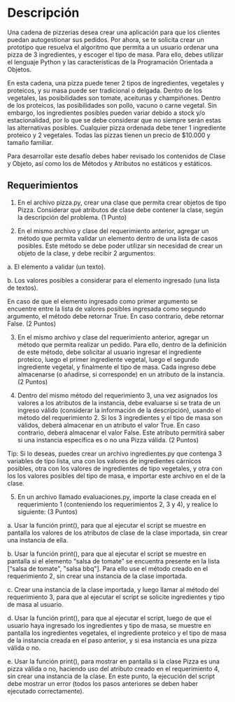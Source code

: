 # Descripción
Una cadena de pizzerías desea crear una aplicación para que los clientes puedan
autogestionar sus pedidos. Por ahora, se te solicita crear un prototipo que resuelva el
algoritmo que permita a un usuario ordenar una pizza de 3 ingredientes, y escoger el tipo de
masa. Para ello, debes utilizar el lenguaje Python y las características de la Programación
Orientada a Objetos.


En esta cadena, una pizza puede tener 2 tipos de ingredientes, vegetales y proteicos, y su
masa puede ser tradicional o delgada. Dentro de los vegetales, las posibilidades son tomate,
aceitunas y champiñones. Dentro de los proteicos, las posibilidades son pollo, vacuno o carne
vegetal. Sin embargo, los ingredientes posibles pueden variar debido a stock y/o
estacionalidad, por lo que se debe considerar que no siempre serán estas las alternativas
posibles. Cualquier pizza ordenada debe tener 1 ingrediente proteico y 2 vegetales. Todas las
pizzas tienen un precio de $10.000 y tamaño familiar.


Para desarrollar este desafío debes haber revisado los contenidos de Clase y Objeto, así como
los de Métodos y Atributos no estáticos y estáticos.


## Requerimientos


1. En el archivo pizza.py, crear una clase que permita crear objetos de tipo Pizza.
Considerar qué atributos de clase debe contener la clase, según la descripción del
problema.
(1 Punto)


2. En el mismo archivo y clase del requerimiento anterior, agregar un método que permita
validar un elemento dentro de una lista de casos posibles. Este método se debe poder
utilizar sin necesidad de crear un objeto de la clase, y debe recibir 2 argumentos:


a. El elemento a validar (un texto).


b. Los valores posibles a considerar para el elemento ingresado (una lista de
textos).


En caso de que el elemento ingresado como primer argumento se encuentre entre la
lista de valores posibles ingresada como segundo argumento, el método debe retornar
True. En caso contrario, debe retornar False.
(2 Puntos)


3. En el mismo archivo y clase del requerimiento anterior, agregar un método que permita
realizar un pedido. Para ello, dentro de la definición de este método, debe solicitar al
usuario ingresar el ingrediente proteico, luego el primer ingrediente vegetal, luego el
segundo ingrediente vegetal, y finalmente el tipo de masa. Cada ingreso debe
almacenarse (o añadirse, si corresponde) en un atributo de la instancia.
(2 Puntos)


4. Dentro del mismo método del requerimiento 3, una vez asignados los valores a los
atributos de la instancia, debe evaluarse si se trata de un ingreso válido (considerar la
información de la descripción), usando el método del requerimiento 2. Si los 3
ingredientes y el tipo de masa son válidos, deberá almacenar en un atributo el valor
True. En caso contrario, deberá almacenar el valor False. Este atributo permitirá saber
si una instancia específica es o no una Pizza válida.
(2 Puntos)


Tip: Si lo deseas, puedes crear un archivo ingredientes.py que contenga 3 variables de tipo
lista, una con los valores de ingredientes cárnicos posibles, otra con los valores de
ingredientes de tipo vegetales, y otra con los los valores posibles del tipo de masa, e importar
este archivo en el de la clase.


5. En un archivo llamado evaluaciones.py, importe la clase creada en el requerimiento
1 (conteniendo los requerimientos 2, 3 y 4), y realice lo siguiente: (3 Puntos)


a. Usar la función print(), para que al ejecutar el script se muestre en pantalla los
valores de los atributos de clase de la clase importada, sin crear una instancia
de ella.


b. Usar la función print(), para que al ejecutar el script se muestre en pantalla
si el elemento “salsa de tomate” se encuentra presente en la lista [“salsa de
tomate", "salsa bbq"]. Para ello use el método creado en el requerimiento
2, sin crear una instancia de la clase importada.


c. Crear una instancia de la clase importada, y luego llamar al método del
requerimiento 3, para que al ejecutar el script se solicite ingredientes y tipo de
masa al usuario.


d. Usar la función print(), para que al ejecutar el script, luego de que el usuario
haya ingresado los ingredientes y tipo de masa, se muestre en pantalla los
ingredientes vegetales, el ingrediente proteico y el tipo de masa de la instancia
creada en el paso anterior, y si esa instancia es una pizza válida o no.


e. Usar la función print(), para mostrar en pantalla si la clase Pizza es una pizza
válida o no, haciendo uso del atributo creado en el requerimiento 4, sin crear
una instancia de la clase. En este punto, la ejecución del script debe mostrar
un error (todos los pasos anteriores se deben haber ejecutado correctamente).